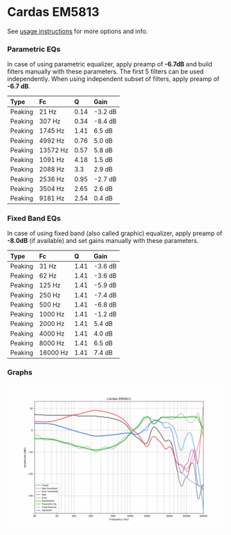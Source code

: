 # Cardas EM5813
See [usage instructions](https://github.com/jaakkopasanen/AutoEq#usage) for more options and info.

### Parametric EQs
In case of using parametric equalizer, apply preamp of **-6.7dB** and build filters manually
with these parameters. The first 5 filters can be used independently.
When using independent subset of filters, apply preamp of **-6.7 dB**.

| Type    | Fc       |    Q | Gain    |
|:--------|:---------|:-----|:--------|
| Peaking | 21 Hz    | 0.14 | -3.2 dB |
| Peaking | 307 Hz   | 0.34 | -8.4 dB |
| Peaking | 1745 Hz  | 1.41 | 6.5 dB  |
| Peaking | 4992 Hz  | 0.76 | 5.0 dB  |
| Peaking | 13572 Hz | 0.57 | 5.8 dB  |
| Peaking | 1091 Hz  | 4.18 | 1.5 dB  |
| Peaking | 2088 Hz  | 3.3  | 2.9 dB  |
| Peaking | 2536 Hz  | 0.95 | -2.7 dB |
| Peaking | 3504 Hz  | 2.65 | 2.6 dB  |
| Peaking | 9181 Hz  | 2.54 | 0.4 dB  |

### Fixed Band EQs
In case of using fixed band (also called graphic) equalizer, apply preamp of **-8.0dB**
(if available) and set gains manually with these parameters.

| Type    | Fc       |    Q | Gain    |
|:--------|:---------|:-----|:--------|
| Peaking | 31 Hz    | 1.41 | -3.6 dB |
| Peaking | 62 Hz    | 1.41 | -3.6 dB |
| Peaking | 125 Hz   | 1.41 | -5.9 dB |
| Peaking | 250 Hz   | 1.41 | -7.4 dB |
| Peaking | 500 Hz   | 1.41 | -6.8 dB |
| Peaking | 1000 Hz  | 1.41 | -1.2 dB |
| Peaking | 2000 Hz  | 1.41 | 5.4 dB  |
| Peaking | 4000 Hz  | 1.41 | 4.0 dB  |
| Peaking | 8000 Hz  | 1.41 | 6.5 dB  |
| Peaking | 16000 Hz | 1.41 | 7.4 dB  |

### Graphs
![](./Cardas%20EM5813.png)